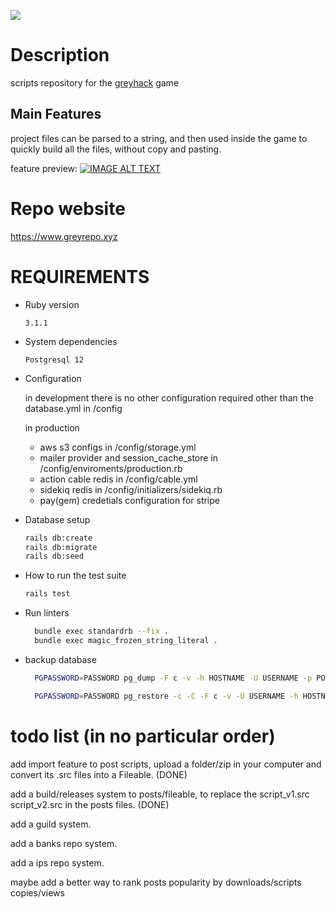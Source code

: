 ![](https://i.imgur.com/ywT99ea.png)

# Description

scripts repository for the [greyhack](https://store.steampowered.com/app/605230/Grey_Hack/) game

## Main Features

project files can be parsed to a string, and then used inside the game to quickly build all the files, without copy and pasting.

feature preview:
[![IMAGE ALT TEXT](http://img.youtube.com/vi/oUzte-doaPo/0.jpg)](http://www.youtube.com/watch?v=oUzte-doaPo "Video Title")

# Repo website

https://www.greyrepo.xyz

# REQUIREMENTS

* Ruby version

  ```
  3.1.1
  ```

* System dependencies

  ```
  Postgresql 12
  ```

* Configuration

  in development there is no other configuration required other than the database.yml in /config

  in production

  - aws s3 configs in /config/storage.yml
  - mailer provider and session_cache_store in /config/enviroments/production.rb
  - action cable redis in /config/cable.yml
  - sidekiq redis in /config/initializers/sidekiq.rb
  - pay(gem) credetials configuration for stripe


* Database setup

  ```sh
  rails db:create
  rails db:migrate
  rails db:seed
  ```

* How to run the test suite

  ```sh
  rails test
  ```

* Run linters

  ```sh
    bundle exec standardrb --fix .
    bundle exec magic_frozen_string_literal .
  ```

* backup database

  ```sh
    PGPASSWORD=PASSWORD pg_dump -F c -v -h HOSTNAME -U USERNAME -p PORT -d DATABASE -f backup.psql

    PGPASSWORD=PASSWORD pg_restore -c -C -F c -v -U USERNAME -h HOSTNAME -p PORT -d DATABASE backup.psql
  ```

# todo list (in no particular order)

add import feature to post scripts, upload a folder/zip in your computer and convert its .src files into a Fileable. (DONE)

add a build/releases system to posts/fileable, to replace the script_v1.src script_v2.src in the posts files. (DONE)

add a guild system.

add a banks repo system.

add a ips repo system.

maybe add a better way to rank posts popularity by downloads/scripts copies/views

